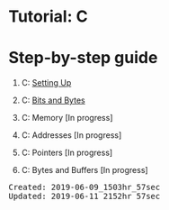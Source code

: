 # Tutorial: C
<h1>Step-by-step guide</h1>

1. C: <a href="https://medium.com/@mikaileliyah/c-set-up-ed7e3014c371">Setting Up</a>

2. C: <a href="https://medium.com/@mikaileliyah/c-bits-and-bytes-a7bdd872efc2">Bits and Bytes</a>

3. C: Memory [In progress]
4. C: Addresses [In progress]
5. C: Pointers [In progress]
6. C: Bytes and Buffers [In progress]

<PRE>
Created: 2019-06-09_1503hr_57sec
Updated: 2019-06-11_2152hr_57sec
</PRE>
